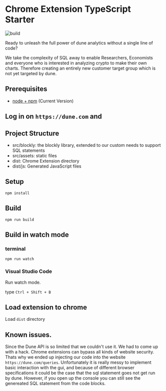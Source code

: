 # Chrome Extension TypeScript Starter

![build](https://github.com/chibat/chrome-extension-typescript-starter/workflows/build/badge.svg)

Ready to unleash the full power of dune analytics without a single line of code?

We take the complexity of SQL away to enable Researchers, Economists and everyone who is interested in analyzing crypto to make their own charts. Therefore creating an entirely new customer target group which is not yet targeted by dune.

## Prerequisites

* [node + npm](https://nodejs.org/) (Current Version)

## Log in on `https://dune.com` and 
## Project Structure

* src/blockly: the blockly library, extended to our custom needs to support SQL statements
* src/assets: static files
* dist: Chrome Extension directory
* dist/js: Generated JavaScript files

## Setup

```
npm install
```

## Build

```
npm run build
```

## Build in watch mode

### terminal

```
npm run watch
```

### Visual Studio Code

Run watch mode.

type `Ctrl + Shift + B`

## Load extension to chrome

Load `dist` directory

## Known issues.

Since the Dune API is so limited that we couldn't use it. We had to come up with a hack. Chrome extensions can bypass all kinds of website security. Thats why we ended up injecting our code into the website `https://dune.com/queries`. Unfortunately it is really messy to implement basic interaction with the gui, and because of different browser specifications it could be the case that the sql statement goes not get run by dune. However, if you open up the console you can still see the genereated SQL statement from the code blocks.